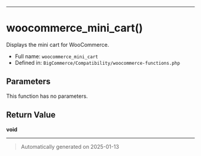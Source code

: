 ***

# woocommerce_mini_cart()

Displays the mini cart for WooCommerce.




* Full name: `woocommerce_mini_cart`
* Defined in: `BigCommerce/Compatibility/woocommerce-functions.php`

## Parameters

This function has no parameters.

## Return Value

**void**



***
> Automatically generated on 2025-01-13
